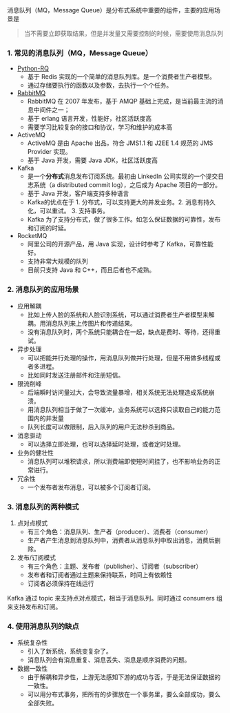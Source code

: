 
消息队列（MQ，Message Queue）是分布式系统中重要的组件，主要的应用场景是
> 当不需要立即获取结果，但是并发量又需要控制的时候，需要使用消息队列

### 1. 常见的消息队列（MQ，Message Queue）
- [Python-RQ](https://python-rq.org/)
    - 基于 Redis 实现的一个简单的消息队列库。是一个消费者生产者模型。
    - 通过存储要执行的函数以及参数，去执行一个个任务。
- [RabbitMQ](https://www.rabbitmq.com/)
    - RabbitMQ 在 2007 年发布，基于 AMQP 基础上完成，是当前最主流的消息中间件之一；
    - 基于 erlang 语言开发，性能好，社区活跃度高
    - 需要学习比较复杂的接口和协议，学习和维护的成本高
- ActiveMQ
    - ActiveMQ 是由 Apache 出品，符合 JMS1.1 和 J2EE 1.4 规范的 JMS Provider 实现。
    - 基于 Java 开发，需要 Java JDK，社区活跃度高
- Kafka
    - 是一个**分布式**消息发布订阅系统。最初由 LinkedIn 公司实现的一个提交日志系统（a distributed commit log），之后成为 Apache 项目的一部分。
    - 基于 Java 开发，客户端支持多种语言
    - Kafka的优点在于 1. 分布式，可以支持更大的并发业务。2. 消息有持久化，可以重试。 3. 支持事务。
    - Kafka 为了支持分布式，做了很多工作。如怎么保证数据的可靠性，发布和订阅的时延。
- RocketMQ
    - 阿里公司的开源产品，用 Java 实现，设计时参考了 Kafka，可靠性能好。
    - 支持非常大规模的队列
    - 目前只支持 Java 和 C++，而且后者也不成熟。

### 2. 消息队列的应用场景
- 应用解耦
    - 比如上传人脸的系统和人脸识别系统，可以通过消费者生产者模型来解耦。用消息队列来上传图片和传递结果。
    - 没有消息队列时，两个系统只能耦合在一起，缺点是费时、等待，还得重试。
- 异步处理
    - 可以把能并行处理的操作，用消息队列做并行处理，但是不用做多线程或者多进程。
    - 比如同时发送注册邮件和注册短信。
- 限流削峰
    - 后端瞬时访问量过大，会导致流量暴增，相关系统无法处理造成系统崩溃。
    - 用消息队列相当于做了一次缓冲，业务系统可以选择只读取自己的能力范围内的并发量
    - 队列长度可以做限制，后入队列的用户无法秒杀到商品。
- 消息驱动
    - 可以选择立即处理，也可以选择延时处理，或者定时处理。
- 业务的健壮性
    - 消息队列可以堆积请求，所以消费端即使短时间挂了，也不影响业务的正常进行。
- 冗余性
    - 一个发布者发布消息，可以被多个订阅者订阅。

### 3. 消息队列的两种模式
1. 点对点模式
    - 有三个角色：消息队列、生产者（producer）、消费者（consumer）
    - 生产者产生消息到消息队列中，消费者从消息队列中取出消息，消费后删除。
2. 发布/订阅模式
    - 有三个角色：主题、发布者（publisher）、订阅者（subscriber）
    - 发布者和订阅者通过主题来保持联系，时间上有依赖性
    - 订阅者必须保持在线运行

Kafka 通过 topic 来支持点对点模式，相当于消息队列。同时通过 consumers 组来支持发布和订阅。

### 4. 使用消息队列的缺点
- 系统复杂性
    - 引入了新系统，系统变复杂了。
    - 消息队列会有消息重复、消息丢失、消息是顺序消费的问题。
- 数据一致性
    - 由于解耦和异步性，上游无法感知下游的成功与否，于是无法保证数据的一致性。
    - 可以用分布式事务，把所有的步骤放在一个事务里，要么全部成功，要么全部失败。

